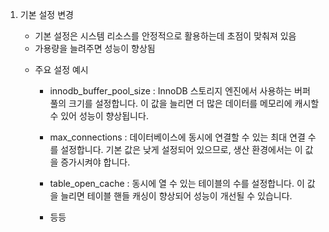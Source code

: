 1. 기본 설정 변경

    - 기본 설정은 시스템 리소스를 안정적으로 활용하는데 초점이 맞춰져 있음
    - 가용량을 늘려주면 성능이 향상됨

    * 주요 설정 예시

        - innodb_buffer_pool_size
          : InnoDB 스토리지 엔진에서 사용하는 버퍼 풀의 크기를 설정합니다. 이 값을 늘리면 더 많은 데이터를 메모리에 캐시할 수 있어 성능이 향상됩니다.

        - max_connections
          : 데이터베이스에 동시에 연결할 수 있는 최대 연결 수를 설정합니다. 기본 값은 낮게 설정되어 있으므로, 생산 환경에서는 이 값을 증가시켜야 합니다.

        - table_open_cache
          : 동시에 열 수 있는 테이블의 수를 설정합니다. 이 값을 늘리면 테이블 핸들 캐싱이 향상되어 성능이 개선될 수 있습니다.

        - 등등
